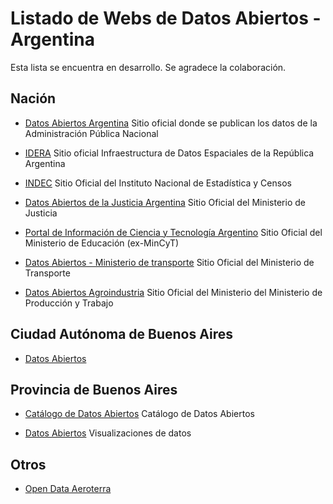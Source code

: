# Listado de Webs de Datos Abiertos - Argentina

Esta lista se encuentra en desarrollo. Se agradece la colaboración.


## Nación

* [Datos Abiertos Argentina](https://datos.gob.ar/)
Sitio oficial donde se publican los datos de la Administración Pública Nacional

* [IDERA](http://www.idera.gob.ar/)
Sitio oficial Infraestructura de Datos Espaciales de la República Argentina

* [INDEC](https://www.indec.gob.ar/)
Sitio Oficial del Instituto Nacional de Estadística y Censos

* [Datos Abiertos de la Justicia Argentina](http://datos.jus.gob.ar/)
Sitio Oficial del Ministerio de Justicia

* [Portal de Información de Ciencia y Tecnología Argentino](http://datos.mincyt.gob.ar)
Sitio Oficial del Ministerio de Educación (ex-MinCyT)

* [Datos Abiertos - Ministerio de transporte](https://servicios.transporte.gob.ar/gobierno_abierto/)
Sitio Oficial del Ministerio de Transporte

* [Datos Abiertos Agroindustria](https://www.agroindustria.gob.ar/datosabiertos/)
Sitio Oficial del Ministerio del Ministerio de Producción y Trabajo


## Ciudad Autónoma de Buenos Aires

* [Datos Abiertos](https://data.buenosaires.gob.ar/)



## Provincia de Buenos Aires

* [Catálogo de Datos Abiertos](https://catalogo.datos.gba.gob.ar/)
Catálogo de Datos Abiertos

* [Datos Abiertos](https://www.gba.gob.ar/datosabiertos)
Visualizaciones de datos


## Otros
* [Open Data Aeroterra](http://datosabiertos.aeroterra.com/)
